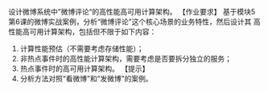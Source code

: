 设计微博系统中”微博评论“的高性能高可用计算架构。
【作业要求】
基于模块5第6课的微博实战案例，分析“微博评论”这个核心场景的业务特性，然后设计其
高性能高可用计算架构，包括但不限于如下内容：
1. 计算性能预估（不需要考虑存储性能）；
2. 非热点事件时的高性能计算架构，需要考虑是否要拆分独立的服务；
3. 热点事件时的高可用计算架构。
   【提示】
4. 分析方法对照“看微博”和“发微博”的案例。


